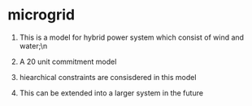 # microgrid

1. This is a model for hybrid power system which consist of wind and water;\n

2. A 20 unit commitment model

3. hiearchical constraints are consisdered in this model

4. This can be extended into a larger system in the future
